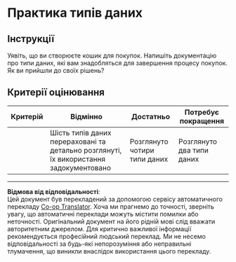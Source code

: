<!--
CO_OP_TRANSLATOR_METADATA:
{
  "original_hash": "3869244ceda606c4969d8cdd82679867",
  "translation_date": "2025-08-27T22:32:17+00:00",
  "source_file": "2-js-basics/1-data-types/assignment.md",
  "language_code": "uk"
}
-->
# Практика типів даних

## Інструкції

Уявіть, що ви створюєте кошик для покупок. Напишіть документацію про типи даних, які вам знадобляться для завершення процесу покупок. Як ви прийшли до своїх рішень?

## Критерії оцінювання

Критерій | Відмінно | Достатньо | Потребує покращення
--- | --- | --- | --- |
||Шість типів даних перераховані та детально розглянуті, їх використання задокументовано|Розглянуто чотири типи даних|Розглянуто два типи даних|

---

**Відмова від відповідальності**:  
Цей документ був перекладений за допомогою сервісу автоматичного перекладу [Co-op Translator](https://github.com/Azure/co-op-translator). Хоча ми прагнемо до точності, зверніть увагу, що автоматичні переклади можуть містити помилки або неточності. Оригінальний документ на його рідній мові слід вважати авторитетним джерелом. Для критично важливої інформації рекомендується професійний людський переклад. Ми не несемо відповідальності за будь-які непорозуміння або неправильні тлумачення, що виникли внаслідок використання цього перекладу.